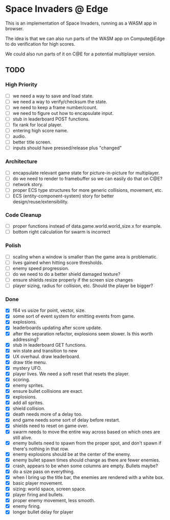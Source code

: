 # Space Invaders @ Edge

This is an implementation of Space Invaders, running as a WASM app in browser.

The idea is that we can also run parts of the WASM app on Compute@Edge to do verification for high scores.

We could also run parts of it on C@E for a potential multiplayer version.

## TODO

### High Priority

- [ ] we need a way to save and load state.
- [ ] we need a way to verify/checksum the state.
- [ ] we need to keep a frame number/count.
- [ ] we need to figure out how to encapsulate input.
- [ ] stub in leaderboard POST functions.
- [ ] fix rank for local player.
- [ ] entering high score name.
- [ ] audio.
- [ ] better title screen.
- [ ] inputs should have pressed/release plus "changed"

### Architecture

- [ ] encapsulate relevant game state for picture-in-picture for multiplayer.
- [ ] do we need to render to framebuffer so we can easily do that on C@E?
- [ ] network story.
- [ ] proper ECS type structures for more generic collisions, movement, etc.
- [ ] ECS (entity-component-system) story for better design/reuse/extensibility.

### Code Cleanup
- [ ] proper functions instead of data.game.world.world_size.x for example.
- [ ] bottom right calculation for swarm is incorrect

### Polish

- [ ] scaling when a window is smaller than the game area is problematic.
- [ ] lives gained when hitting score thresholds.
- [ ] enemy speed progression.
- [ ] do we need to do a better shield damaged texture?
- [ ] ensure shields resize properly if the screen size changes
- [ ] player sizing, radius for collision, etc. Should the player be bigger?

### Done

- [X] f64 vs usize for point, vector, size.
- [X] some sort of event system for emitting events from game.
- [X] explosions.
- [X] leaderboards updating after score update.
- [X] after the separation refactor, explosions seem slower. Is this worth addressing?
- [X] stub in leaderboard GET functions.
- [X] win state and transition to new
- [X] UX overhaul. draw leaderboard.
- [X] draw title menu.
- [X] mystery UFO.
- [X] player lives. We need a soft reset that resets the player.
- [X] scoring.
- [X] enemy sprites.
- [X] ensure bullet collisions are exact.
- [X] explosions.
- [X] add all sprites.
- [X] shield collision.
- [X] death needs more of a delay too.
- [X] end game needs some sort of delay before restart.
- [X] shields need to reset on game over.
- [X] swarm needs to move the entire way across based on which ones are still alive.
- [X] enemy bullets need to spawn from the proper spot, and don't spawn if there's nothing in that row.
- [X] enemy explosions should be at the center of the enemy.
- [X] enemy bullet spawn times should change as there are fewer enemies.
- [X] crash, appears to be when some columns are empty. Bullets maybe?
- [X] do a size pass on everything.
- [X] when I bring up the title bar, the enemies are rendered with a white box.
- [X] basic player movement.
- [X] sizing: world space, screen space.
- [X] player firing and bullets.
- [X] proper enemy movement, less smooth.
- [X] enemy firing.
- [X] longer bullet delay for player
